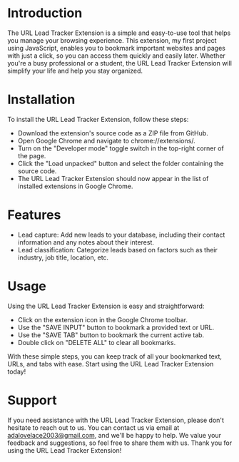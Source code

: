 <h1>Introduction</h1>
<p>The URL Lead Tracker Extension is a simple and easy-to-use tool that helps you manage your browsing experience. This extension, my first project using JavaScript, enables you to bookmark important websites and pages with just a click, so you can access them quickly and easily later. Whether you're a busy professional or a student, the URL Lead Tracker Extension will simplify your life and help you stay organized.</p>
<h1>Installation</h1>
<p>To install the URL Lead Tracker Extension, follow these steps:</p>
<ul>
  <li>Download the extension's source code as a ZIP file from GitHub.</li>
  <li>Open Google Chrome and navigate to chrome://extensions/.</li>
  <li>Turn on the "Developer mode" toggle switch in the top-right corner of the page.</li>
  <li>Click the "Load unpacked" button and select the folder containing the source code.</li>
  <li>The URL Lead Tracker Extension should now appear in the list of installed extensions in Google Chrome.</li>
</ul>
<h1>Features</h1>
<ul>
  <li>Lead capture: Add new leads to your database, including their contact information and any notes about their interest.</li>
  <li>Lead classification: Categorize leads based on factors such as their industry, job title, location, etc.</li>
</ul>
<h1>Usage</h1>
<p>Using the URL Lead Tracker Extension is easy and straightforward:</p>
<ul>
  <li>Click on the extension icon in the Google Chrome toolbar.</li>
  <li>Use the "SAVE INPUT" button to bookmark a provided text or URL.</li>
  <li>Use the "SAVE TAB" button to bookmark the current active tab.</li>
  <li>Double click on "DELETE ALL" to clear all bookmarks.</li>
</ul>
<p>With these simple steps, you can keep track of all your bookmarked text, URLs, and tabs with ease. Start using the URL Lead Tracker Extension today!</p>
<h1>Support</h1>
<p>If you need assistance with the URL Lead Tracker Extension, please don't hesitate to reach out to us. You can contact us via email at <a href="mailto:adalovelace2003@gmail.com">adalovelace2003@gmail.com</a>, and we'll be happy to help. We value your feedback and suggestions, so feel free to share them with us. Thank you for using the URL Lead Tracker Extension!</p>
